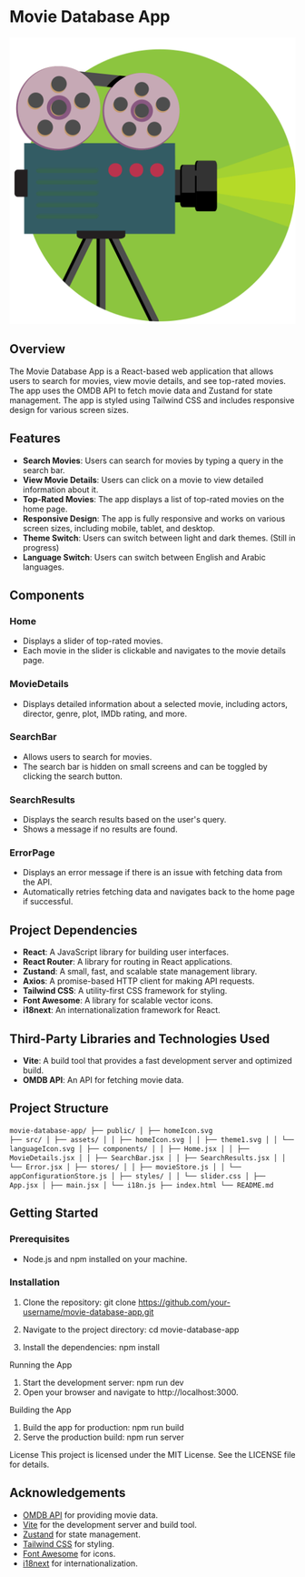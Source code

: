 # Movie Database App

![App Icon](movie-database-app/public/OMDBHome.svg)

## Overview

The Movie Database App is a React-based web application that allows users to search for movies, view movie details, and see top-rated movies. The app uses the OMDB API to fetch movie data and Zustand for state management. The app is styled using Tailwind CSS and includes responsive design for various screen sizes.

## Features

- **Search Movies**: Users can search for movies by typing a query in the search bar.
- **View Movie Details**: Users can click on a movie to view detailed information about it.
- **Top-Rated Movies**: The app displays a list of top-rated movies on the home page.
- **Responsive Design**: The app is fully responsive and works on various screen sizes, including mobile, tablet, and desktop.
- **Theme Switch**: Users can switch between light and dark themes. (Still in progress)
- **Language Switch**: Users can switch between English and Arabic languages.

## Components

### Home
- Displays a slider of top-rated movies.
- Each movie in the slider is clickable and navigates to the movie details page.

### MovieDetails
- Displays detailed information about a selected movie, including actors, director, genre, plot, IMDb rating, and more.

### SearchBar
- Allows users to search for movies.
- The search bar is hidden on small screens and can be toggled by clicking the search button.

### SearchResults
- Displays the search results based on the user's query.
- Shows a message if no results are found.

### ErrorPage
- Displays an error message if there is an issue with fetching data from the API.
- Automatically retries fetching data and navigates back to the home page if successful.

## Project Dependencies

- **React**: A JavaScript library for building user interfaces.
- **React Router**: A library for routing in React applications.
- **Zustand**: A small, fast, and scalable state management library.
- **Axios**: A promise-based HTTP client for making API requests.
- **Tailwind CSS**: A utility-first CSS framework for styling.
- **Font Awesome**: A library for scalable vector icons.
- **i18next**: An internationalization framework for React.

## Third-Party Libraries and Technologies Used

- **Vite**: A build tool that provides a fast development server and optimized build.
- **OMDB API**: An API for fetching movie data.

## Project Structure
```
movie-database-app/ ├── public/ │ ├── homeIcon.svg
├── src/ │ ├── assets/ │ │ ├── homeIcon.svg │ │ ├── theme1.svg │ │ └── languageIcon.svg │ ├── components/ │ │ ├── Home.jsx │ │ ├── MovieDetails.jsx │ │ ├── SearchBar.jsx │ │ ├── SearchResults.jsx │ │ └── Error.jsx │ ├── stores/ │ │ ├── movieStore.js │ │ └── appConfigurationStore.js │ ├── styles/ │ │ └── slider.css │ ├── App.jsx │ ├── main.jsx │ └── i18n.js ├── index.html └── README.md
```

## Getting Started

### Prerequisites

- Node.js and npm installed on your machine.

### Installation

1. Clone the repository:
   git clone https://github.com/your-username/movie-database-app.git

2. Navigate to the project directory:
   cd movie-database-app

3. Install the dependencies:
   npm install

Running the App
   1. Start the development server:
	  npm run dev
   2. Open your browser and navigate to http://localhost:3000.
   
Building the App
   1. Build the app for production:
      npm run build
   2. Serve the production build:
      npm run server

License
This project is licensed under the MIT License. See the LICENSE file for details.

## Acknowledgements

- [OMDB API](https://www.omdbapi.com/) for providing movie data.
- [Vite](https://vitejs.dev/) for the development server and build tool.
- [Zustand](https://zustand-demo.pmnd.rs/) for state management.
- [Tailwind CSS](https://tailwindcss.com/) for styling.
- [Font Awesome](https://fontawesome.com/) for icons.
- [i18next](https://www.i18next.com/) for internationalization.
